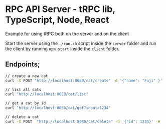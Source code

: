 # RPC API Server - tRPC lib, TypeScript, Node, React
Example for using tRPC both on the server and on the client

Start the server using the `./run.sh` script inside the `server` folder and run the client by running `npm start` inside the `client` folder.


## Endpoints;

```bash
// create a new cat
curl -X POST "http://localhost:8080/cat/create" -d '{"name": "Fuji" }' -H 'content-type: application/json'

// list all cats
curl "http://localhost:8080/cat/list"

// get a cat by id
curl "http://localhost:8080/cat/get?input=1234"

// delete a cat
curl -X POST  "http://localhost:8080/cat/delete" -d '{"id": 1234}' -H 'content-type: application/json'
```

